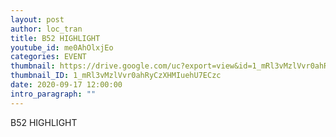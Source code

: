 ```yaml
---
layout: post
author: loc_tran
title: B52 HIGHLIGHT
youtube_id: me0AhOlxjEo
categories: EVENT
thumbnail: https://drive.google.com/uc?export=view&id=1_mRl3vMzlVvr0ahRyCzXHMIuehU7ECzc
thumbnail_ID: 1_mRl3vMzlVvr0ahRyCzXHMIuehU7ECzc
date: 2020-09-17 12:00:00
intro_paragraph: ""
---
```

B52 HIGHLIGHT
